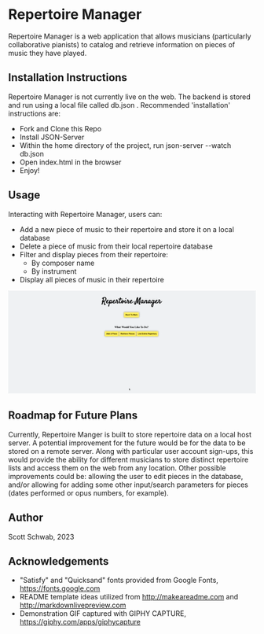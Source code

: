 # Repertoire Manager

Repertoire Manager is a web application that allows musicians (particularly collaborative pianists) to catalog and retrieve information on pieces of music they have played.

## Installation Instructions

Repertoire Manager is not currently live on the web. The backend is stored and run using a local file called db.json . Recommended 'installation' instructions are:
* Fork and Clone this Repo
* Install JSON-Server
* Within the home directory of the project, run json-server --watch db.json
* Open index.html in the browser
* Enjoy!

## Usage

Interacting with Repertoire Manager, users can:
* Add a new piece of music to their repertoire and store it on a local database
* Delete a piece of music from their local repertoire database
* Filter and display pieces from their repertoire:
  - By composer name
  - By instrument
* Display all pieces of music in their repertoire

![](https://github.com/IguanasEverywhere/repertoire-manager/blob/main/gifs/demonstrationGif.gif)

## Roadmap for Future Plans
Currently, Repertoire Manger is built to store repertoire data on a local host server. A potential improvement for the future would be for the data to be stored on a remote server. Along with particular user account sign-ups, this would provide the ability for different musicians to store distinct repertoire lists and access them on the web from any location. Other possible improvements could be: allowing the user to edit pieces in the database, and/or allowing for adding some other input/search parameters for pieces (dates performed or opus numbers, for example).

## Author
Scott Schwab, 2023

## Acknowledgements
* "Satisfy" and "Quicksand" fonts provided from Google Fonts, https://fonts.google.com
* README template ideas utilized from http://makeareadme.com and http://markdownlivepreview.com
* Demonstration GIF captured with GIPHY CAPTURE, https://giphy.com/apps/giphycapture
